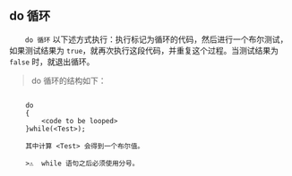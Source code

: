 ## do 循环

&emsp;&emsp;`do 循环` 以下述方式执行：执行标记为循环的代码，然后进行一个布尔测试，如果测试结果为 `true`，就再次执行这段代码，并重复这个过程。当测试结果为 `false` 时，就退出循环。

 >   do 循环的结构如下：

>```javascript
        do
        {
            <code to be looped>
        }while(<Test>);
```
    其中计算 <Test> 会得到一个布尔值。

    >⚠️  while 语句之后必须使用分号。